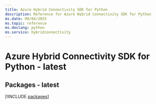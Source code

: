 ```yaml
---
title: Azure Hybrid Connectivity SDK for Python
description: Reference for Azure Hybrid Connectivity SDK for Python
ms.date: 09/04/2025
ms.topic: reference
ms.devlang: python
ms.service: hybridconnectivity
---
```

# Azure Hybrid Connectivity SDK for Python - latest
## Packages - latest
[!INCLUDE [packages](hybrid-connectivity-index.md)]